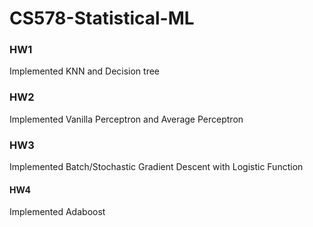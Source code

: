 # CS578-Statistical-ML

### HW1 
Implemented KNN and Decision tree

### HW2
Implemented Vanilla Perceptron and Average Perceptron

### HW3
Implemented Batch/Stochastic Gradient Descent with Logistic Function

#### HW4
Implemented Adaboost 
